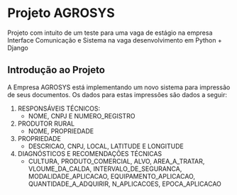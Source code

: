 # Projeto AGROSYS
Projeto com intuito de um teste para uma vaga de estágio na empresa Interface Comunicação e Sistema na vaga desenvolvimento em Python + Django

## Introdução ao Projeto
A Empresa AGROSYS está implementando um novo sistema para impressão de seus documentos. Os dados para estas impressões são dados a seguir:

1. RESPONSÁVEIS TÉCNICOS:
    * NOME, CNPJ E NUMERO_REGISTRO
2. PRODUTOR RURAL
    * NOME, PROPRIEDADE
3. PROPRIEDADE
    * DESCRICAO, CNPJ, LOCAL, LATITUDE E LONGITUDE
4. DIAGNÓSTICOS E RECOMENDAÇÕES TÉCNICAS
    * CULTURA, PRODUTO_COMERCIAL, ALVO, AREA_A_TRATAR, VLOUME_DA_CALDA, INTERVALO_DE_SEGURANCA, MODALIDADE_APLICACAO, EQUIPAMENTO_APLICACAO, QUANTIDADE_A_ADQUIRIR, N_APLICACOES, EPOCA_APLICACAO